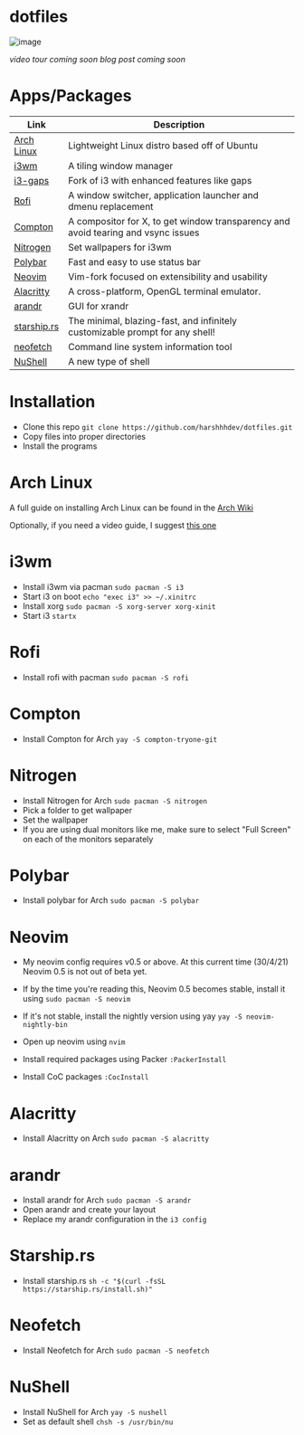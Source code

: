 # dotfiles

![image](https://user-images.githubusercontent.com/69592270/122867380-651bae00-d2f7-11eb-9795-9fd69199a58c.png)

*video tour coming soon*
*blog post coming soon*

# Apps/Packages

| Link                                                                      | Description                                                                       |
|---------------------------------------------------------------------------|-----------------------------------------------------------------------------------|
| [Arch Linux](https://archlinux.org/)                                      | Lightweight Linux distro based off of Ubuntu                                      |
| [i3wm](https://github.com/Airblader/i3)                                   | A tiling window manager                                                           |
| [i3-gaps](https://github.com/Airblader/i3)                                | Fork of i3 with enhanced features like gaps                                       |
| [Rofi](https://github.com/DaveDavenport/rofi)                             | A window switcher, application launcher and dmenu replacement                     |
| [Compton](https://github.com/chjj/compton)                                | A compositor for X, to get window transparency and avoid tearing and vsync issues |
| [Nitrogen](https://wiki.archlinux.org/index.php/Nitrogen)                 | Set wallpapers for i3wm                                                           |
| [Polybar](https://github.com/polybar/polybar)                             | Fast and easy to use status bar                                                   |
| [Neovim](https://neovim.io/)                                              | Vim-fork focused on extensibility and usability                                   |
| [Alacritty](https://github.com/alacritty/alacritty/)                      | A cross-platform, OpenGL terminal emulator.                                       |
| [arandr](https://christian.amsuess.com/tools/arandr/)                     | GUI for xrandr                                                                    |
| [starship.rs](https://starship.rs/)                                       | The minimal, blazing-fast, and infinitely customizable prompt for any shell!      |
| [neofetch](https://github.com/dylanaraps/neofetch)                        | Command line system information tool                                              |
| [NuShell](https://www.nushell.sh/)                                        | A new type of shell                                                               |

# Installation 

 - Clone this repo `git clone https://github.com/harshhhdev/dotfiles.git`
 - Copy files into proper directories
 - Install the programs

# Arch Linux

A full guide on installing Arch Linux can be found in the [Arch Wiki](https://wiki.archlinux.org/index.php/Installation_guide)

Optionally, if you need a video guide, I suggest [this one](https://www.youtube.com/watch?v=SFzN6e7USGk)

# i3wm 

 - Install i3wm via pacman `sudo pacman -S i3`
 - Start i3 on boot `echo "exec i3" >> ~/.xinitrc`
 - Install xorg `sudo pacman -S xorg-server xorg-xinit`
 - Start i3 `startx`

# Rofi

 - Install rofi with pacman `sudo pacman -S rofi`

# Compton

 - Install Compton for Arch `yay -S compton-tryone-git`

# Nitrogen 

 - Install Nitrogen for Arch `sudo pacman -S nitrogen`
 - Pick a folder to get wallpaper
 - Set the wallpaper 
 - If you are using dual monitors like me, make sure to select "Full Screen" on each of the monitors separately

# Polybar

 - Install polybar for Arch `sudo pacman -S polybar`

# Neovim

 - My neovim config requires v0.5 or above. At this current time (30/4/21) Neovim 0.5 is not out of beta yet.
 - If by the time you're reading this, Neovim 0.5 becomes stable, install it using `sudo pacman -S neovim`
 - If it's not stable, install the nightly version using yay `yay -S neovim-nightly-bin`

 - Open up neovim using `nvim`
 - Install required packages using Packer `:PackerInstall`
 - Install CoC packages `:CocInstall`

# Alacritty

 - Install Alacritty on Arch `sudo pacman -S alacritty`

# arandr

 - Install arandr for Arch `sudo pacman -S arandr`
 - Open arandr and create your layout
 - Replace my arandr configuration in the `i3 config` 

# Starship.rs

 - Install starship.rs `sh -c "$(curl -fsSL https://starship.rs/install.sh)"`

# Neofetch

 - Install Neofetch for Arch `sudo pacman -S neofetch`

# NuShell

 - Install NuShell for Arch `yay -S nushell`
 - Set as default shell `chsh -s /usr/bin/nu`
